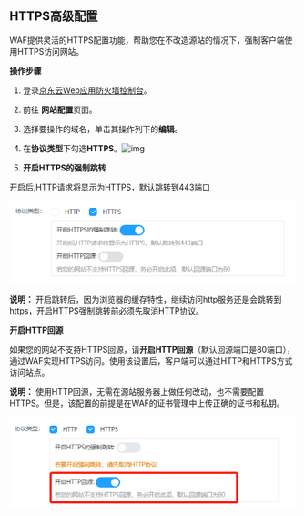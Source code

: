## **HTTPS**高级配置

WAF提供灵活的HTTPS配置功能，帮助您在不改造源站的情况下，强制客户端使用HTTPS访问网站。

**操作步骤**

1. 登录[京东云Web应用防火墙控制台](https://cloudwaf-console.jdcloud.com)。

2. 前往 **网站配置**页面。

3. 选择要操作的域名，单击其操作列下的**编辑**。

4. 在**协议类型**下勾选**HTTPS**。![img](https://github.com/jdcloudcom/cn/blob/edit/image/waf-img/https%E9%AB%98%E7%BA%A7%E9%85%8D%E7%BD%AE.png)

5. **开启HTTPS的强制跳转**

开启后,HTTP请求将显示为HTTPS，默认跳转到443端口

![image.png](../../../../../image/waf-img/https%E9%AB%98%E7%BA%A7%E9%85%8D%E7%BD%AE-2.png)

**说明：** 开启跳转后，因为浏览器的缓存特性，继续访问http服务还是会跳转到https，开启HTTPS强制跳转前必须先取消HTTP协议。

**开启HTTP回源**

如果您的网站不支持HTTPS回源，请**开启HTTP回源**（默认回源端口是80端口），通过WAF实现HTTPS访问。使用该设置后，客户端可以通过HTTP和HTTPS方式访问站点。

**说明：** 使用HTTP回源，无需在源站服务器上做任何改动，也不需要配置HTTPS。但是，该配置的前提是在WAF的证书管理中上传正确的证书和私钥。

![image.png](../../../../../image/waf-img/https%E9%AB%98%E7%BA%A7%E9%85%8D%E7%BD%AE-3.png)

 

